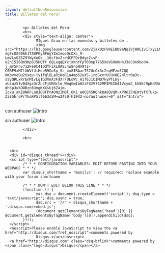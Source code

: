 ```yaml
---
layout: defaultNonResponsive
title: Billetes del Perú!
---
```

<div class="wrapper">

            <p> Billetes del Perú!
            <hr>      
            <div style="text-align: center">
                  MIguel Grau en las monedas y billetes de .
                  <img src="https://lh3.googleusercontent.com/ZjaxUzFVmEiUU9aNqiVjWRCIv1TxyLLGWyWVENmwqAAvop_KSNx3BnbCrL0GxDsVEbxiZeQQTYb1lSNfEAA24Irs1wSuI9wjV1o5FV5IFltDgbT5F54EiZIL_JKslDzjkRleK6im4Jl76Zn5lwdqf1OA-mgEcO8E0Ak1TAWPEyBFWgYZm1mqeQcOXc_9-LmVLs0Z5Z9YWyXeOk__10cfbvZrddCPFDrBdye2isP-o2h15I6Bm9KpOJ5HQfr_0QLeqqQYxjXKnYFpT00np77G5XoVG0nkHnJ3eCUn9Uod4-j_mr5Fnv712Fe9C41OdYFiXL9ASJ4w9noHV9tz-C0RF9xM7lXWVfUiHdeR5QuSp_Sr_4m8IRAarTS7UcOx3c2rqMFzu3CQQ-nKbvvoDu2Vsqu-jy1fqlBLaRjUqR1u4mp52uXS-1rdSxvrUCHxOE2nltr0a3c-sSyQRLxRrEnMIvLg1G3VmX3FdXrFOLoWc_A1f6J1CIMQ7kyPTLky-xUsuz5fvDdXgsDr2L4FjGRNclo_WmqGmIaH2iF82V762MMIMSIh41VcymJ_kh8kCRpKdRSnn-dhSp3wkOOBznBUmgKXXsUj6Z4jm-Icxu_aKZUNRFLa8JO8FPnAONzIMBl_OK1_eOCQh5RQnkUA8QVqM-XPR6ZFHEmtVfKTUkp-ZzS5hroPrThoRP5lf663d5M=w2450-h1942-no?authuser=0" alt="Intro">
<br>
con authuser
<img src="https://lh3.googleusercontent.com/pw/ACtC-3dBtxtGz-v_AyOufaS1ivyxZBInkDwWfPlcjaW-EBHWpq_4zSUmlNTjrU1172lFaQORK4XgLrwK5NUp89BGJYCcyGl-yCVHf3PUsVBdv7z25XjMhhriboU9YoMkoTS6jNj_LOFDu34En_IRQtEjjQ4K1A=w3360-h1634" alt="Intro">

sin authuser
<img src="https://lh3.googleusercontent.com/pw/ACtC-3dBtxtGz-v_AyOufaS1ivyxZBInkDwWfPlcjaW-EBHWpq_4zSUmlNTjrU1172lFaQORK4XgLrwK5NUp89BGJYCcyGl-yCVHf3PUsVBdv7z25XjMhhriboU9YoMkoTS6jNj_LOFDu34En_IRQtEjjQ4K1A=w3360-h1634-no?authuser=0" alt="Intro">


            </div>

<script src="https://cdn.jsdelivr.net/npm/publicalbum@latest/embed-ui.min.js" async></script>
<div class="pa-gallery-player-widget" style="width:100%; height:480px; display:none;"
  data-link="https://photos.app.goo.gl/kmJ7GXifg5WkFWmu7"
  data-title="BlogBilletesPeru"
  data-description="5 new photos added to shared album">
  <object data="https://lh3.googleusercontent.com/0L25ccXpscDUBisIoekIB60cpYj9fk8ZPgSMO1HjH1u6hF58q9aDBDCkI56OTjUJc_tLGWC6U6GFaMAT5nnVhdwMwKw0iCVTm8roZlT97eXasnlPgw0bNseBGyI9wKF_nYbvB6ege0w=w1920-h1080"></object>
  <object data="https://lh3.googleusercontent.com/J0dgE3SopWDt84qF48oRtxhbKgeUo4FKFORF2lgovhREq9qmgN__Nzs0YfdQmMutNM0GCLnikxtNzID2OCk2lbSNDIwJBIvaQy10-m0CqxZwmFwMSnULhLWeN6og0j8HknxIovwK_Uo=w1920-h1080"></object>
  <object data="https://lh3.googleusercontent.com/yP60u0v2DYTNZbdiCtlI4WwkbLsl8ODGCXgsKFMQGpvxMLGJcqj17NVq3XGalcw3kCyc6v01gnBxIAe0aM9Sw-KwHWjHjPtTaEWrhed2jFqbOwXdoQ0QI_0wcANccJanz3Uy2JpyYzg=w1920-h1080"></object>
  <object data="https://lh3.googleusercontent.com/BYyl9dN9PXssv__8a4bmrT6gpNZM124EZKDNWKBlUM02Am0L2QEx8ouRw1HvZkTevd6XSgtlEelH5-bM0ukmif1Ut9lZoxhePkBYu052hF_pFKTYmmZ6he9wbX5VK9wqYdSj45KwKfw=w1920-h1080"></object>
  <object data="https://lh3.googleusercontent.com/tQoTMke9e4Oz0RSk0pErgjnZqyFO_d3BEerU7e-2t3BbcghexARcNeqgO8PI132509lk1ZFsdVmrjdEfQnwYci4OzVARbV9_IxRLltmUang49NCzAcP5h3fRwpT_gjTGEWZNnxAK_J4=w1920-h1080"></object>
</div>


            <br>


      <hr>
      <div id="disqus_thread"></div>
      <script type="text/javascript">
            /* * * CONFIGURATION VARIABLES: EDIT BEFORE PASTING INTO YOUR WEBPAGE * * */
            var disqus_shortname = 'munilvc'; // required: replace example with your forum shortname

            /* * * DON'T EDIT BELOW THIS LINE * * */
            (function () {
                  var dsq = document.createElement('script'); dsq.type = 'text/javascript'; dsq.async = true;
                  dsq.src = '//' + disqus_shortname + '.disqus.com/embed.js';
                  (document.getElementsByTagName('head')[0] || document.getElementsByTagName('body')[0]).appendChild(dsq);
            })();
      </script>
      <noscript>Please enable JavaScript to view the <a href="http://disqus.com/?ref_noscript">comments powered by
                  Disqus.</a></noscript>
      <a href="http://disqus.com" class="dsq-brlink">comments powered by <span class="logo-disqus">Disqus</span></a>
</div>
